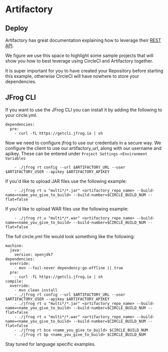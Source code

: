 # Artifactory 

## Deploy

Artifactory has great documentation explaining how to leverage their [REST API](https://www.jfrog.com/confluence/display/RTF/Artifactory+REST+API).

We figure we use this space to highlight some sample projects that will show you how to best leverage using CircleCI and Artifactory together. 

It is super important for you to have created your Repository before starting this example, otherwise CircleCI will have nowhere to store your dependencies.

## JFrog CLI
If you want to use the JFrog CLI you can install it by adding the following to your circle.yml.

```
dependencies:
  pre:
    - curl -fL https://getcli.jfrog.io | sh

```

Now we need to configure jfrog to use our credentials in a secure way. We configure the client to use our artifactory_url, along with our username and apikey. These can be entered under `Project Settings->Environment Variables`

```
    - ./jfrog rt config --url $ARTIFACTORY_URL --user $ARTIFACTORY_USER --apikey $ARTIFACTORY_APIKEY

```

If you'd like to upload JAR files use the following example:

```
    - ./jfrog rt u "multi*/*.jar" <artifactory_repo_name> --build-name=<name_you_give_to_build> --build-number=$CIRCLE_BUILD_NUM --flat=false
```

If you'd like to upload WAR files use the following example:

```
    - ./jfrog rt u "multi*/*.war" <artifactory_repo_name> --build-name=<name_you_give_to_build> --build-number=$CIRCLE_BUILD_NUM --flat=false
```

The full circle.yml file would look something like the following:

```
machine:
  java:
    version: openjdk7
dependencies:
  override:
    - mvn --fail-never dependency:go-offline || true
  pre:
    - curl -fL https://getcli.jfrog.io | sh
compile:
  override:
    - mvn clean install
    - ./jfrog rt config --url $ARTIFACTORY_URL --user $ARTIFACTORY_USER --apikey $ARTIFACTORY_APIKEY
    - ./jfrog rt u "multi*/*.jar" <artifactory_repo_name> --build-name=<name_you_give_to_build> --build-number=$CIRCLE_BUILD_NUM --flat=false
    - ./jfrog rt u "multi*/*.war" <artifactory_repo_name> --build-name=<name_you_give_to_build> --build-number=$CIRCLE_BUILD_NUM --flat=false
    - ./jfrog rt bce <name_you_give_to_build> $CIRCLE_BUILD_NUM
    - ./jfrog rt bp <name_you_give_to_build> $CIRCLE_BUILD_NUM
``` 

Stay tuned for language specific examples.
